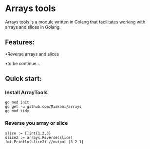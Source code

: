 # Arrays tools 

Arrays tools is a module written in Golang that facilitates working with arrays and slices in Golang.

## Features:
•Reverse arrays and slices

•to be continue...


## Quick start:

### Install ArrayTools
```
go mod init 
go get -u github.com/Miakomi/arrays
go mod tidy
```

### Reverse you array or slice 
```golang
slice := []int{1,2,3}
slice2 := arrays.Reverse(slice)
fmt.Println(slice2) //output [3 2 1]
```
